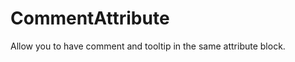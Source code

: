 <!--
   - $File: CommentAttribute.html $
   - $Date: 2018-10-01 02:46:14 $
   - $Revision: $
   - $Creator: Jen-Chieh Shen $
   - $Notice: See LICENSE.txt for modification and distribution information
   -                   Copyright © 2018 by Shen, Jen-Chieh $
-->


<div id="content-header">
  <h1>CommentAttribute</h1>
</div>

<p>
  Allow you to have comment and tooltip in the same attribute block.
</p>
